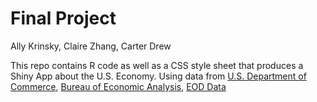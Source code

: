 # Final Project

Ally Krinsky, Claire Zhang, Carter Drew

This repo contains R code as well as a CSS style sheet that produces a Shiny App about the U.S. Economy. Using data from 
[U.S. Department of Commerce](https://apps.bea.gov/itable/iTable.cfm?ReqID=70&step=1), [Bureau of Economic Analysis](https://www.kaggle.com/solorzano/gdp-per-capita-in-us-states/home.), 
[EOD Data](http://eoddata.com/stockquote/INDEX/DJI.htm.)